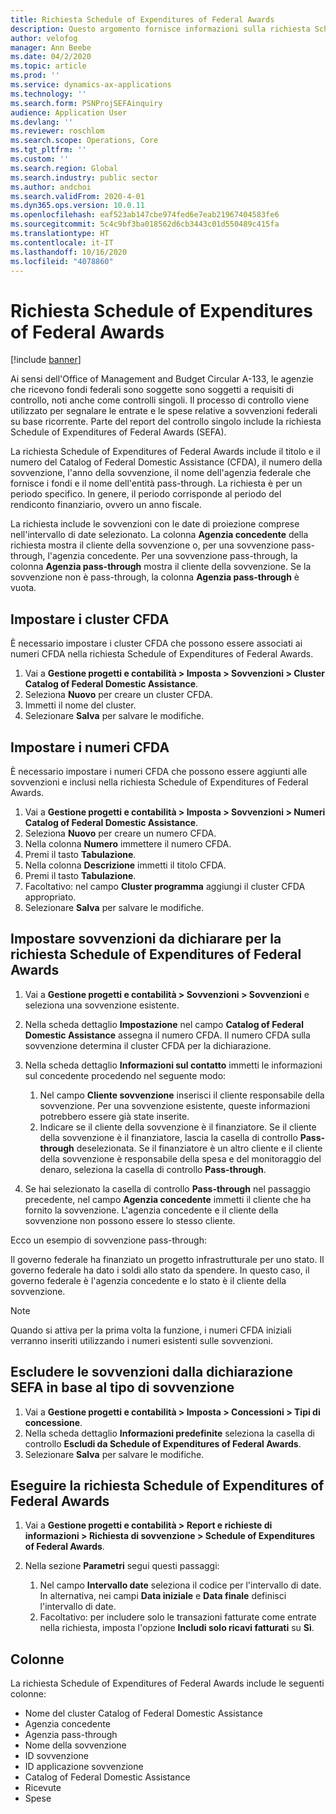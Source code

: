 ```yaml
---
title: Richiesta Schedule of Expenditures of Federal Awards
description: Questo argomento fornisce informazioni sulla richiesta Schedule of Expenditures of Federal Awards.
author: velofog
manager: Ann Beebe
ms.date: 04/2/2020
ms.topic: article
ms.prod: ''
ms.service: dynamics-ax-applications
ms.technology: ''
ms.search.form: PSNProjSEFAinquiry
audience: Application User
ms.devlang: ''
ms.reviewer: roschlom
ms.search.scope: Operations, Core
ms.tgt_pltfrm: ''
ms.custom: ''
ms.search.region: Global
ms.search.industry: public sector
ms.author: andchoi
ms.search.validFrom: 2020-4-01
ms.dyn365.ops.version: 10.0.11
ms.openlocfilehash: eaf523ab147cbe974fed6e7eab21967404583fe6
ms.sourcegitcommit: 5c4c9bf3ba018562d6cb3443c01d550489c415fa
ms.translationtype: HT
ms.contentlocale: it-IT
ms.lasthandoff: 10/16/2020
ms.locfileid: "4078860"
---
```

# <a name="schedule-of-expenditures-of-federal-awards-inquiry"></a>Richiesta Schedule of Expenditures of Federal Awards

[!include [banner](../includes/banner.md)]

Ai sensi dell'Office of Management and Budget Circular A-133, le agenzie che ricevono fondi federali sono soggette sono soggetti a requisiti di controllo, noti anche come controlli singoli. Il processo di controllo viene utilizzato per segnalare le entrate e le spese relative a sovvenzioni federali su base ricorrente. Parte del report del controllo singolo include la richiesta Schedule of Expenditures of Federal Awards (SEFA).

La richiesta Schedule of Expenditures of Federal Awards include il titolo e il numero del Catalog of Federal Domestic Assistance (CFDA), il numero della sovvenzione, l'anno della sovvenzione, il nome dell'agenzia federale che fornisce i fondi e il nome dell'entità pass-through. La richiesta è per un periodo specifico. In genere, il periodo corrisponde al periodo del rendiconto finanziario, ovvero un anno fiscale.

La richiesta include le sovvenzioni con le date di proiezione comprese nell'intervallo di date selezionato. La colonna **Agenzia concedente** della richiesta mostra il cliente della sovvenzione o, per una sovvenzione pass-through, l'agenzia concedente. Per una sovvenzione pass-through, la colonna **Agenzia pass-through** mostra il cliente della sovvenzione. Se la sovvenzione non è pass-through, la colonna **Agenzia pass-through** è vuota.

## <a name="set-up-the-cfda-clusters"></a>Impostare i cluster CFDA

È necessario impostare i cluster CFDA che possono essere associati ai numeri CFDA nella richiesta Schedule of Expenditures of Federal Awards.

1. Vai a **Gestione progetti e contabilità \> Imposta \> Sovvenzioni \> Cluster Catalog of Federal Domestic Assistance**.
2. Seleziona **Nuovo** per creare un cluster CFDA.
3. Immetti il nome del cluster.
4. Selezionare **Salva** per salvare le modifiche.

## <a name="set-up-cfda-numbers"></a>Impostare i numeri CFDA

È necessario impostare i numeri CFDA che possono essere aggiunti alle sovvenzioni e inclusi nella richiesta Schedule of Expenditures of Federal Awards.

1. Vai a **Gestione progetti e contabilità \> Imposta \> Sovvenzioni \> Numeri Catalog of Federal Domestic Assistance**.
2. Seleziona **Nuovo** per creare un numero CFDA.
3. Nella colonna **Numero** immettere il numero CFDA.
4. Premi il tasto **Tabulazione**.
5. Nella colonna **Descrizione** immetti il titolo CFDA.
6. Premi il tasto **Tabulazione**.
7. Facoltativo: nel campo **Cluster programma** aggiungi il cluster CFDA appropriato.
8. Selezionare **Salva** per salvare le modifiche.

## <a name="set-up-grants-to-report-for-the-schedule-of-expenditures-of-federal-awards-inquiry"></a>Impostare sovvenzioni da dichiarare per la richiesta Schedule of Expenditures of Federal Awards

1. Vai a **Gestione progetti e contabilità \> Sovvenzioni \> Sovvenzioni** e seleziona una sovvenzione esistente.
2. Nella scheda dettaglio **Impostazione** nel campo **Catalog of Federal Domestic Assistance** assegna il numero CFDA. Il numero CFDA sulla sovvenzione determina il cluster CFDA per la dichiarazione.
3. Nella scheda dettaglio **Informazioni sul contatto** immetti le informazioni sul concedente procedendo nel seguente modo:

    1. Nel campo **Cliente sovvenzione** inserisci il cliente responsabile della sovvenzione. Per una sovvenzione esistente, queste informazioni potrebbero essere già state inserite.
    2. Indicare se il cliente della sovvenzione è il finanziatore. Se il cliente della sovvenzione è il finanziatore, lascia la casella di controllo **Pass-through** deselezionata. Se il finanziatore è un altro cliente e il cliente della sovvenzione è responsabile della spesa e del monitoraggio del denaro, seleziona la casella di controllo **Pass-through**.

4. Se hai selezionato la casella di controllo **Pass-through** nel passaggio precedente, nel campo **Agenzia concedente** immetti il cliente che ha fornito la sovvenzione. L'agenzia concedente e il cliente della sovvenzione non possono essere lo stesso cliente.

Ecco un esempio di sovvenzione pass-through:

Il governo federale ha finanziato un progetto infrastrutturale per uno stato. Il governo federale ha dato i soldi allo stato da spendere. In questo caso, il governo federale è l'agenzia concedente e lo stato è il cliente della sovvenzione.

> [!NOTE] 
> Quando si attiva per la prima volta la funzione, i numeri CFDA iniziali verranno inseriti utilizzando i numeri esistenti sulle sovvenzioni.

## <a name="exclude-grants-from-sefa-reporting-based-on-the-grant-type"></a>Escludere le sovvenzioni dalla dichiarazione SEFA in base al tipo di sovvenzione

1. Vai a **Gestione progetti e contabilità \> Imposta \> Concessioni \> Tipi di concessione**.
2. Nella scheda dettaglio **Informazioni predefinite** seleziona la casella di controllo **Escludi da Schedule of Expenditures of Federal Awards**.
3. Selezionare **Salva** per salvare le modifiche.

## <a name="run-the-schedule-of-expenditures-of-federal-awards-inquiry"></a>Eseguire la richiesta Schedule of Expenditures of Federal Awards

1. Vai a **Gestione progetti e contabilità \> Report e richieste di informazioni \> Richiesta di sovvenzione \> Schedule of Expenditures of Federal Awards**.
2. Nella sezione **Parametri** segui questi passaggi:

    1. Nel campo **Intervallo date** seleziona il codice per l'intervallo di date. In alternativa, nei campi **Data iniziale** e **Data finale** definisci l'intervallo di date.
    2. Facoltativo: per includere solo le transazioni fatturate come entrate nella richiesta, imposta l'opzione **Includi solo ricavi fatturati** su **Sì**.

## <a name="columns"></a>Colonne

La richiesta Schedule of Expenditures of Federal Awards include le seguenti colonne:

- Nome del cluster Catalog of Federal Domestic Assistance
- Agenzia concedente
- Agenzia pass-through
- Nome della sovvenzione
- ID sovvenzione
- ID applicazione sovvenzione
- Catalog of Federal Domestic Assistance
- Ricevute
- Spese
